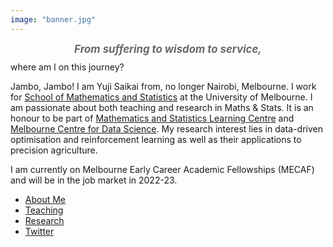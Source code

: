 ```yaml
---
image: "banner.jpg"
---
```


<div style="padding: 0px 0px 10px 0px; text-align: center; font-style: italic; font-size: larger; font-weight: bold; color: DimGray">
From suffering to wisdom to service,
</div>
where am I on this journey?

Jambo, Jambo! I am Yuji Saikai from, no longer Nairobi, Melbourne. I work for [School of Mathematics and Statistics](https://ms.unimelb.edu.au) at the University of Melbourne. I am passionate about both teaching and research in Maths & Stats. It is an honour to be part of [Mathematics and Statistics Learning Centre](https://ms.unimelb.edu.au/study/mslc) and [Melbourne Centre for Data Science](https://science.unimelb.edu.au/mcds). My research interest lies in data-driven optimisation and reinforcement learning as well as their applications to precision agriculture.

I am currently on Melbourne Early Career Academic Fellowships (MECAF) and will be in the job market in 2022-23.

- [About Me](./about/)
- [Teaching](./teaching/)
- [Research](./research/)
- [Twitter](https://twitter.com/yujisaikai)
